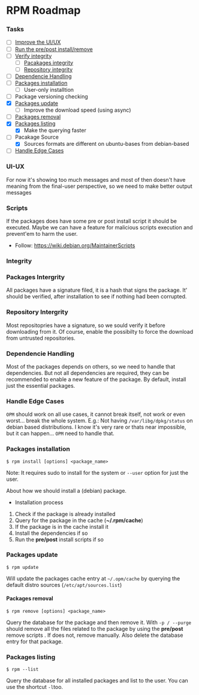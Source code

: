 # RPM Roadmap
   
### Tasks
- [ ] [Improve the UI/UX](#ui_ux)
- [ ] [Run the pre/post install/remove](#scripts)
- [ ] [Verify integrity](#integrity)
   - [ ] [Pacakages integrity](#packages-integrity)
   - [ ] [Repository integrity](#repository-integrity)
- [ ] [Dependencie Handling](#dependencie-handling)
- [ ] [Packages installation](#packages-installation)
   - [ ] User-only installtion
- [ ] Package versioning checking
- [x] [Packages update](#packages-update)
   - [ ] Improve the download speed (using async)
- [ ] [Packages removal](#packages-removal)
- [x] [Packages listing](#packages-listing)
   - [x] Make the querying faster
- [ ] Pacakage Source
   - [X] Sources formats are different on ubuntu-bases from debian-based
- [ ] [Handle Edge Cases](#Handle-Edge-Cases)

### UI-UX
For now it's showing too much messages and most of then doesn't have meaning
from the final-user perspective, so we need to make better output messages

### Scripts
If the packages does have some pre or post install script it should be executed.
Maybe we can have a feature for malicious scripts execution and prevent'em to harm the user.
- Follow: https://wiki.debian.org/MaintainerScripts

### Integrity
   ### Packages Intergrity
   All packages have a signature filed, it is a hash that signs the package.
   It' should be verified, after installation to see if nothing had been corrupted.

   ### Repository Intergrity
   Most repositopries have a signature, so we sould verify it before downloading from
   it. Of course, enable the possibilty to force the download from untrusted repositories.

### Dependencie Handling
Most of the packages depends on others, so we need to handle that dependencies.
But not all dependencies are required, they can be recommended to enable a new feature of the package.
By default, install just the essential packages.

### Handle Edge Cases
`OPM` should work on all use cases, it cannot break itself, not work or even worst...
break the whole system.
E.g.: Not having `/var/libg/dpkg/status` on debian based distributions.
I know it's very rare or thats near impossible, but it can happen... `OPM` need to handle that.

### Packages installation
```
$ rpm install [options] <package_name>
```
Note: It requires sudo to install for the system or `--user` option for just the user.

About how we should install a (debian) package.

* Installation process

1.  Check if the package is already installed
2.  Query for the package in the cache (**~/.rpm/cache**)
3.  If the package is in the cache install it
4.  Install the dependencies if so
5.  Run the **pre/post** install scripts if so

### Packages update
```
$ rpm update
```
Will update the packages cache entry at `~/.opm/cache` by querying the default distro sources (`/etc/apt/sources.list`)

#### Packages removal
```
$ rpm remove [options] <package_name>
```

Query the database for the package and then remove it. With `-p / --purge` should remove all the files related to the package by using the **pre/post** remove scripts . If does not, remove manually. Also delete the database entry for that package.

### Packages listing
```
$ rpm --list
```

Query the database for all installed packages and list to the user. You can use the shortcut `-l`too.